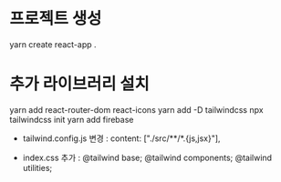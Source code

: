 # 프로젝트 생성

yarn create react-app .

# 추가 라이브러리 설치

yarn add react-router-dom react-icons
yarn add -D tailwindcss
npx tailwindcss init
yarn add firebase

- tailwind.config.js
  변경 : content: ["./src/**/*.{js,jsx}"],

- index.css
  추가 :
  @tailwind base;
  @tailwind components;
  @tailwind utilities;
